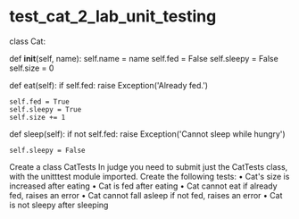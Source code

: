 # test_cat_2_lab_unit_testing
class Cat:

  def __init__(self, name):
    self.name = name
    self.fed = False
    self.sleepy = False
    self.size = 0

  def eat(self):
    if self.fed:
      raise Exception('Already fed.')

    self.fed = True
    self.sleepy = True
    self.size += 1

  def sleep(self):
    if not self.fed:
      raise Exception('Cannot sleep while hungry')

    self.sleepy = False

Create a class CatTests
In judge you need to submit just the CatTests class, with the unitttest module imported.
Create the following tests:
•	Cat's size is increased after eating
•	Cat is fed after eating
•	Cat cannot eat if already fed, raises an error
•	Cat cannot fall asleep if not fed, raises an error
•	Cat is not sleepy after sleeping
